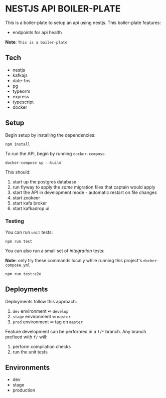 # NESTJS API BOILER-PLATE

This is a boiler-plate to setup an api using nestjs. This boiler-plate features:

- endpoints for api health

**Note**: `This is a boiler-plate`

## Tech

- nestjs
- kafkajs
- date-fns
- pg
- typeorm
- express
- typescript
- docker

## Setup

Begin setup by installing the dependencies:

```
npm install
```

To run the API, begin by running `docker-compose`.

```
docker-compose up --build
```

This should:

1. start up the postgres database
2. run flyway to apply the _same_ migration files that captain would apply
3. start the API in development mode - automatic restart on file changes
4. start zookeer
5. start kafa broker
6. start kafkadrop ui

### Testing

You can run `unit` tests:

```
npm run test
```

You can also run a small set of _integration_ tests:

**Note**: only try these commands locally while running this project's `docker-compose.yml`

```
npm run test:e2e
```

## Deployments

Deployments follow this approach:

1. `dev` environment ⇚ `develop`
2. `stage` environment ⇚ `master`
3. `prod` environment ⇚ tag on `master`

Feature development can be performed in a `f/*` branch. Any branch prefixed with `f/` will:

1. perform compilation checks
2. run the unit tests

## Environments

- dev
- stage
- production
